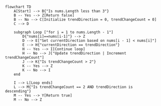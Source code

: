 ﻿```mermaid
flowchart TD
    A[Start] --> B{"Is nums.Length less than 3"}
    B -- Yes --> Z[Return false]
    B -- No --> C[Initialize trendDirection = 0, trendChangeCount = 0]
    C --> D

    subgraph Loop ["for i = 1 to nums.Length - 1"]
        D{"nums[i]==nums[i-1]"} --> Z
        D --> E["Set currentDirection based on nums[i - 1] < nums[i]"]
        E --> H{"currentDirection == trendDirection"}
        H -- Yes --> I[Continue loop]
        H -- No --> J["Update trendDirection | Increment trendChangeCount"]
        J --> K{"Is trendChangeCount > 2"}
        K -- Yes --> Z
        K -- No --> I
    end

    I --> L[Loop ends]
    L --> M{"Is trendChangeCount == 2 AND trendDirection is descending"}
    M -- Yes --> Y[Return true]
    M -- No --> Z
```